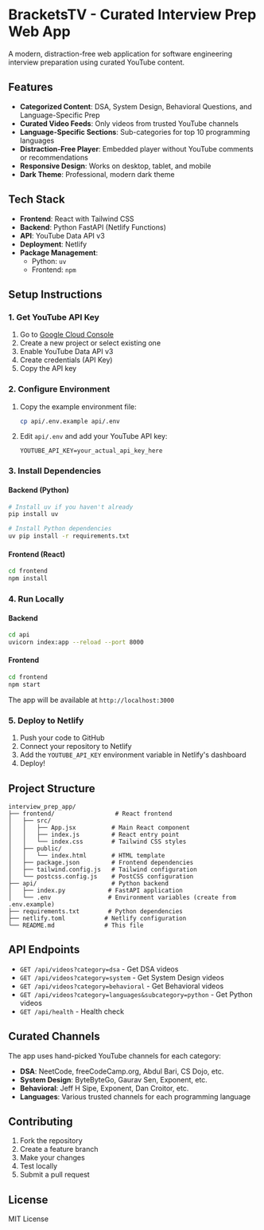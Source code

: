 # BracketsTV - Curated Interview Prep Web App

A modern, distraction-free web application for software engineering interview preparation using curated YouTube content.

## Features

- **Categorized Content**: DSA, System Design, Behavioral Questions, and Language-Specific Prep
- **Curated Video Feeds**: Only videos from trusted YouTube channels
- **Language-Specific Sections**: Sub-categories for top 10 programming languages
- **Distraction-Free Player**: Embedded player without YouTube comments or recommendations
- **Responsive Design**: Works on desktop, tablet, and mobile
- **Dark Theme**: Professional, modern dark theme

## Tech Stack

- **Frontend**: React with Tailwind CSS
- **Backend**: Python FastAPI (Netlify Functions)
- **API**: YouTube Data API v3
- **Deployment**: Netlify
- **Package Management**: 
  - Python: `uv`
  - Frontend: `npm`

## Setup Instructions

### 1. Get YouTube API Key

1. Go to [Google Cloud Console](https://console.developers.google.com/)
2. Create a new project or select existing one
3. Enable YouTube Data API v3
4. Create credentials (API Key)
5. Copy the API key

### 2. Configure Environment

1. Copy the example environment file:
   ```bash
   cp api/.env.example api/.env
   ```

2. Edit `api/.env` and add your YouTube API key:
   ```
   YOUTUBE_API_KEY=your_actual_api_key_here
   ```

### 3. Install Dependencies

#### Backend (Python)
```bash
# Install uv if you haven't already
pip install uv

# Install Python dependencies
uv pip install -r requirements.txt
```

#### Frontend (React)
```bash
cd frontend
npm install
```

### 4. Run Locally

#### Backend
```bash
cd api
uvicorn index:app --reload --port 8000
```

#### Frontend
```bash
cd frontend
npm start
```

The app will be available at `http://localhost:3000`

### 5. Deploy to Netlify

1. Push your code to GitHub
2. Connect your repository to Netlify
3. Add the `YOUTUBE_API_KEY` environment variable in Netlify's dashboard
4. Deploy!

## Project Structure

```
interview_prep_app/
├── frontend/                 # React frontend
│   ├── src/
│   │   ├── App.jsx          # Main React component
│   │   ├── index.js         # React entry point
│   │   └── index.css        # Tailwind CSS styles
│   ├── public/
│   │   └── index.html       # HTML template
│   ├── package.json         # Frontend dependencies
│   ├── tailwind.config.js   # Tailwind configuration
│   └── postcss.config.js    # PostCSS configuration
├── api/                     # Python backend
│   ├── index.py            # FastAPI application
│   └── .env                # Environment variables (create from .env.example)
├── requirements.txt        # Python dependencies
├── netlify.toml           # Netlify configuration
└── README.md              # This file
```

## API Endpoints

- `GET /api/videos?category=dsa` - Get DSA videos
- `GET /api/videos?category=system` - Get System Design videos
- `GET /api/videos?category=behavioral` - Get Behavioral videos
- `GET /api/videos?category=languages&subcategory=python` - Get Python videos
- `GET /api/health` - Health check

## Curated Channels

The app uses hand-picked YouTube channels for each category:

- **DSA**: NeetCode, freeCodeCamp.org, Abdul Bari, CS Dojo, etc.
- **System Design**: ByteByteGo, Gaurav Sen, Exponent, etc.
- **Behavioral**: Jeff H Sipe, Exponent, Dan Croitor, etc.
- **Languages**: Various trusted channels for each programming language

## Contributing

1. Fork the repository
2. Create a feature branch
3. Make your changes
4. Test locally
5. Submit a pull request

## License

MIT License
